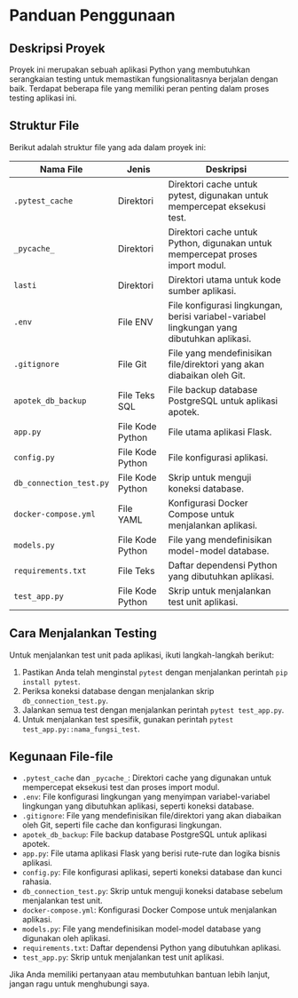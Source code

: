 # Panduan Penggunaan

## Deskripsi Proyek
Proyek ini merupakan sebuah aplikasi Python yang membutuhkan serangkaian testing untuk memastikan fungsionalitasnya berjalan dengan baik. Terdapat beberapa file yang memiliki peran penting dalam proses testing aplikasi ini.

## Struktur File
Berikut adalah struktur file yang ada dalam proyek ini:

| Nama File | Jenis | Deskripsi |
| --- | --- | --- |
| `.pytest_cache` | Direktori | Direktori cache untuk pytest, digunakan untuk mempercepat eksekusi test. |
| `_pycache_` | Direktori | Direktori cache untuk Python, digunakan untuk mempercepat proses import modul. |
| `lasti` | Direktori | Direktori utama untuk kode sumber aplikasi. |
| `.env` | File ENV | File konfigurasi lingkungan, berisi variabel-variabel lingkungan yang dibutuhkan aplikasi. |
| `.gitignore` | File Git | File yang mendefinisikan file/direktori yang akan diabaikan oleh Git. |
| `apotek_db_backup` | File Teks SQL | File backup database PostgreSQL untuk aplikasi apotek. |
| `app.py` | File Kode Python | File utama aplikasi Flask. |
| `config.py` | File Kode Python | File konfigurasi aplikasi. |
| `db_connection_test.py` | File Kode Python | Skrip untuk menguji koneksi database. |
| `docker-compose.yml` | File YAML | Konfigurasi Docker Compose untuk menjalankan aplikasi. |
| `models.py` | File Kode Python | File yang mendefinisikan model-model database. |
| `requirements.txt` | File Teks | Daftar dependensi Python yang dibutuhkan aplikasi. |
| `test_app.py` | File Kode Python | Skrip untuk menjalankan test unit aplikasi. |

## Cara Menjalankan Testing
Untuk menjalankan test unit pada aplikasi, ikuti langkah-langkah berikut:

1. Pastikan Anda telah menginstal `pytest` dengan menjalankan perintah `pip install pytest`.
2. Periksa koneksi database dengan menjalankan skrip `db_connection_test.py`.
3. Jalankan semua test dengan menjalankan perintah `pytest test_app.py`.
4. Untuk menjalankan test spesifik, gunakan perintah `pytest test_app.py::nama_fungsi_test`.

## Kegunaan File-file
- `.pytest_cache` dan `_pycache_`: Direktori cache yang digunakan untuk mempercepat eksekusi test dan proses import modul.
- `.env`: File konfigurasi lingkungan yang menyimpan variabel-variabel lingkungan yang dibutuhkan aplikasi, seperti koneksi database.
- `.gitignore`: File yang mendefinisikan file/direktori yang akan diabaikan oleh Git, seperti file cache dan konfigurasi lingkungan.
- `apotek_db_backup`: File backup database PostgreSQL untuk aplikasi apotek.
- `app.py`: File utama aplikasi Flask yang berisi rute-rute dan logika bisnis aplikasi.
- `config.py`: File konfigurasi aplikasi, seperti koneksi database dan kunci rahasia.
- `db_connection_test.py`: Skrip untuk menguji koneksi database sebelum menjalankan test unit.
- `docker-compose.yml`: Konfigurasi Docker Compose untuk menjalankan aplikasi.
- `models.py`: File yang mendefinisikan model-model database yang digunakan oleh aplikasi.
- `requirements.txt`: Daftar dependensi Python yang dibutuhkan aplikasi.
- `test_app.py`: Skrip untuk menjalankan test unit aplikasi.

Jika Anda memiliki pertanyaan atau membutuhkan bantuan lebih lanjut, jangan ragu untuk menghubungi saya.